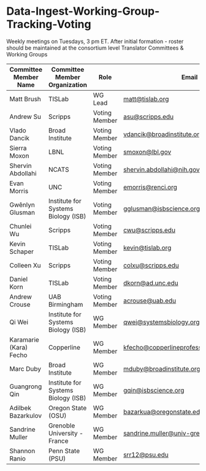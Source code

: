 # Data-Ingest-Working-Group-Tracking-Voting
Weekly meetings on Tuesdays, 3 pm ET.
After initial formation - roster should be maintained at the consortium level Translator Committees & Working Groups

|Committee Member Name| Committee Member Organization       |Role|Email|GH Handle|
|--|-------------------------------------|--|--|--|
|Matt Brush| TISLab                              |WG Lead|matt@tislab.org|mbrush|
|Andrew Su| Scripps                             |Voting Member|asu@scripps.edu|andrewsu|
|Vlado Dancik| Broad Institute                     |Voting Member|vdancik@broadinstitute.org|vdancik|
|Sierra Moxon| LBNL                                |Voting Member|smoxon@lbl.gov|sierra-moxon|
|Shervin Abdollahi| NCATS                               |Voting Member|shervin.abdollahi@nih.gov|ShervinAbd92|
 |Evan Morris| UNC  | Voting Member| emorris@renci.org|EvanDietzMorris|
|Gwênlyn Glusman| Institute for Systems Biology (ISB) |Voting Member|gglusman@isbscience.org|gglusman|
|Chunlei Wu| Scripps                             |Voting Member|cwu@scripps.edu|newgene|
|Kevin Schaper| TISLab                              |Voting Member|kevin@tislab.org|kevinschaper|
|Colleen Xu| Scripps                             |Voting Member|colxu@scripps.edu|colleenXu|
|Daniel Korn| TISLab                              |Voting Member|dkorn@ad.unc.edu|dnlrkorn|
|Andrew Crouse| UAB Birmingham                      |Voting Member|acrouse@uab.edu|Genomewide|
|Qi Wei| Institute for Systems Biology (ISB) |WG Member|qwei@systemsbiology.org|Qi-ISB|
|Karamarie (Kara) Fecho| Copperline                          |WG Member|kfecho@copperlineprofessionalsolutions.com|karafecho|
|Marc Duby| Broad Institute                     |WG Member|mduby@broadinstitute.org|marcdubybroad|
|Guangrong Qin| Institute for Systems Biology (ISB) |WG Member|gqin@isbscience.org|gloriachin|
|Adilbek Bazarkulov| Oregon State (OSU)                  |WG Member|bazarkua@oregonstate.edu|bazarkua|
|Sandrine Muller| Grenoble University - France        |WG Member|sandrine.muller@univ-grenoble-alpes.fr|sandrine-muller-research|
|Shannon Ranio| Penn State (PSU)                    |WG Member|srr12@psu.edu|ShannonRanio|
